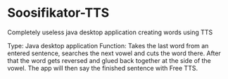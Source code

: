 # Soosifikator-TTS
Completely useless java desktop application creating words using TTS

Type: Java desktop application
Function: Takes the last word from an entered sentence, searches the next vowel and cuts the word there.
  After that the word gets reversed and glued back together at the side of the vowel. The app will then say the finished sentence with Free TTS.
